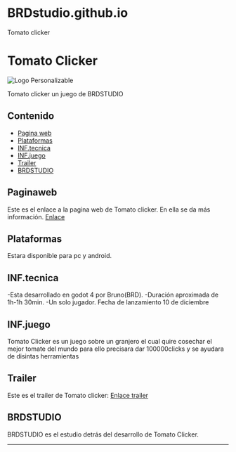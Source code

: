 # BRDstudio.github.io
Tomato clicker
# Tomato Clicker
![Logo Personalizable](https://th.bing.com/th/id/OIG.v20oaf1JjcVfvpuUSOHt?w=270&h=270&c=6&r=0&o=5&pid=ImgGn)

Tomato clicker un juego de BRDSTUDIO

## Contenido

- [Pagina web](#Paginaweb)
- [Plataformas](#Plataformas)
- [INF.tecnica](#INF.tecnica)
- [INF.juego](#INF.juego)
- [Trailer](#trailer)
- [BRDSTUDIO](#BRDSTUDIO)


## Paginaweb
Este es el enlace a la pagina web de Tomato clicker.
En ella se da más información.
[Enlace](https://brdstudio.github.io/fond.html)
## Plataformas

Estara disponible para pc y android.

## INF.tecnica

-Esta desarrollado en godot 4 por Bruno(BRD).
-Duración aproximada de 1h-1h 30min.
-Un solo jugador.
Fecha de lanzamiento 10 de diciembre

## INF.juego

Tomato Clicker es un juego sobre un granjero el cual quire cosechar el mejor tomate del mundo para ello precisara dar 100000clicks y se ayudara de disintas herramientas



## Trailer

Este es el trailer de Tomato clicker:
[Enlace trailer](https://www.youtube.com/embed/SRcCJQAwLKU)

## BRDSTUDIO
BRDSTUDIO es el estudio detrás del desarrollo de Tomato Clicker.

---

